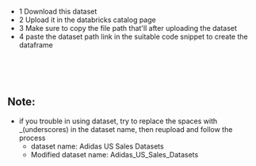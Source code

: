 - 1 Download this dataset
- 2 Upload it in the databricks catalog page
- 3 Make sure to copy the file path that'll after uploading the dataset
- 4 paste the dataset path link in the suitable code snippet to create the dataframe
<br>
<br>
<br>

## Note:
- if you trouble in using dataset, try to replace the spaces with _(underscores) in the dataset name, then reupload and follow the process
  - dataset name: Adidas US Sales Datasets
  - Modified dataset name: Adidas_US_Sales_Datasets
